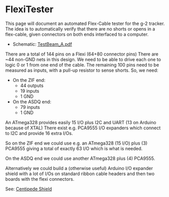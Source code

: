 # FlexiTester
This page will document an automated Flex-Cable tester for the g-2 tracker.
The idea is to automatically verify that there are no shorts or opens in
a flex-cable, given connectors on both ends interfaced to a computer.

 * Schematic: [TestBeam_A.pdf](http://ohm.bu.edu/~hazen/G-2/TestBeam_A.pdf)

There are a total of 144 pins on a Flexi (64+80 connector pins)
There are ~44 non-GND nets in this design.  We need to be able to drive each
one to logic 0 or 1 from one end of the cable.  The remaining 100 pins need to be measured
as inputs, with a pull-up resistor to sense shorts.  So, we need:

 * On the ZIF end:
   * 44 outputs
   * 19 inputs
   * 1 GND
 * On the ASDQ end:
   * 79 inputs
   * 1 GND

An ATmega328 provides easily 15 I/O plus I2C and UART (13 on Arduino because of XTAL)
There exist e.g. PCA9555 I/O expanders which connect to I2C and provide 16 extra I/Os.

So on the ZIF end we could use e.g. an ATmega328 (15 I/O) plus (3) PCA9555 giving
a total of exactly 63 I/O which is what is needed.

On the ASDQ end we could use another ATmega328 plus (4) PCA9555.

Alternatively we could build a (otherwise useful) Arduino I/O expander shield with a
lot of I/Os on standard ribbon cable headers and then two boards with the flexi connectors.

See:
[Centipede Shield](http://macetech.com/store/index.php?main_page=product_info&cPath=4&products_id=23)
